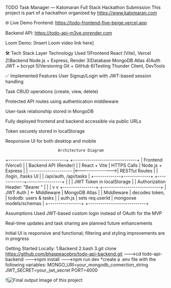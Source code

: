 TODO Task Manager — Katomaran Full Stack Hackathon Submission
This project is part of a hackathon organized by https://www.katomaran.com

🌐 Live Demo
Frontend: https://todo-frontend-five-beige.vercel.app

Backend API: https://todo-api-m3ve.onrender.com

Loom Demo: [Insert Loom video link here]

🛠 Tech Stack
        Layer	Technology Used
                              1)Frontend	React (Vite), Vercel
                              2)Backend	Node.js + Express, Render
                              3)Database	MongoDB Atlas
                              4)Auth	JWT + bcrypt
                              5)Versioning	Git + GitHub
                              6)Testing	Thunder Client, DevTools

✅ Implemented Features
 User Signup/Login with JWT-based session handling

 Task CRUD operations (create, view, delete)

 Protected API routes using authentication middleware

 User-task relationship stored in MongoDB

 Fully deployed frontend and backend accessible via public URLs

 Token securely stored in localStorage

 Responsive UI for both desktop and mobile

                           Architecture Diagram
 +----------------------------+                 +-------------------------------+
|     Frontend (Vercel)     |                 |     Backend API (Render)      |
|  React + Vite             |   HTTPS Calls   |  Node.js + Express            |
|  ---------------------    |<--------------->|  RESTful Routes               |
|  /login, /tasks UI        |                 |  /api/auth, /api/tasks        |
+-------------+-------------+                 +-------------+-----------------+
              |                                                 |
              | JWT Token in localStorage                       |
              | Authorization Header: "Bearer <token>"          |
              |                                                 |
              v                                                 v
      +----------------+                         +----------------------------+
      |   JWT Auth     |   ← Middleware          |      MongoDB Atlas         |
      |  Middleware    |   decodes token,        |  tododb: users & tasks     |
      |  auth.js       |   sets req.userId       |  mongoose models/schemas   |
      +----------------+                         +----------------------------+


Assumptions
Used JWT-based custom login instead of OAuth for the MVP

Real-time updates and task sharing are planned future enhancements

Initial UI is responsive and functional; filtering and styling improvements are in progress

 Getting Started Locally:
1.Backend
2.bash
3.git clone https://github.com/bhaspeacebro/todo-api-backend.git
--->cd todo-api-backend
--->npm install
--->npm run dev
*create a .env file with the following variables:
MONGO_URI=your_mongodb_connection_string
JWT_SECRET=your_jwt_secret
PORT=4000

!!![Final  output Image of this project ](https://github.com/user-attachments/assets/a3cadbe9-abaa-40e5-a734-916b1ec4ed9b)

